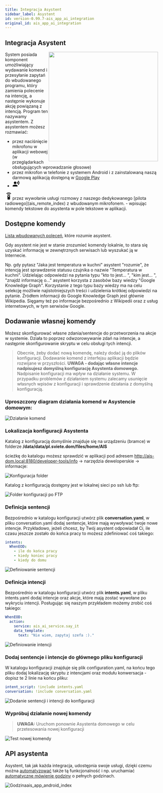 ```yaml
---
title: Integracja Asystent
sidebar_label: Asystent
id: version-0.99.7-ais_app_ai_integration
original_id: ais_app_ai_integration
---
```


## Integracja Asystent

<img src="/AIS-docs/img/en/frontend/ais_integration_ai.png" width="360" align="right"> </img>

System posiada komponent umożliwiający wydawanie komend i przesyłanie zapytań do wbudowanego programu, który zamienia polecenie na intencję, a następnie wykonuje akcję powiązaną z intencją. Program ten nazywamy asystentem. Z asystentem możesz rozmawiać:
- przez naciśnięcie mikrofonu w aplikacji webowej (w przeglądarkach obsługujących wprowadzanie głosowe)
- przez mikrofon w telefonie z systemem Android i z zainstalowaną naszą darmową aplikacją dostępną w [Google Play](https://play.google.com/store/apps/details?id=pl.sviete.dom)
- <svg style="width:24px;height:24px" viewBox="0 0 24 24">
    <path fill="#000000" d="M9,5A4,4 0 0,1 13,9A4,4 0 0,1 9,13A4,4 0 0,1 5,9A4,4 0 0,1 9,5M9,15C11.67,15 17,16.34 17,19V21H1V19C1,16.34 6.33,15 9,15M16.76,5.36C18.78,7.56 18.78,10.61 16.76,12.63L15.08,10.94C15.92,9.76 15.92,8.23 15.08,7.05L16.76,5.36M20.07,2C24,6.05 23.97,12.11 20.07,16L18.44,14.37C21.21,11.19 21.21,6.65 18.44,3.63L20.07,2Z" />
</svg>
<svg style="width:24px;height:24px" viewBox="0 0 24 24">
    <path fill="#000000" d="M12,0C8.96,0 6.21,1.23 4.22,3.22L5.63,4.63C7.26,3 9.5,2 12,2C14.5,2 16.74,3 18.36,4.64L19.77,3.23C17.79,1.23 15.04,0 12,0M7.05,6.05L8.46,7.46C9.37,6.56 10.62,6 12,6C13.38,6 14.63,6.56 15.54,7.46L16.95,6.05C15.68,4.78 13.93,4 12,4C10.07,4 8.32,4.78 7.05,6.05M12,15A2,2 0 0,1 10,13A2,2 0 0,1 12,11A2,2 0 0,1 14,13A2,2 0 0,1 12,15M15,9H9A1,1 0 0,0 8,10V22A1,1 0 0,0 9,23H15A1,1 0 0,0 16,22V10A1,1 0 0,0 15,9Z" />
</svg>przez wywołanie usługi rozmowy z naszego dedykowanego [pilota radiowego](ais_remote_index) z wbudowanym mikrofonem.
- wpisując komendy tekstowe do asystenta w pole tekstowe w aplikacji.


## Dostępne komendy

[Lista wbudowanych poleceń](/AIS-docs/docs/en/ais_app_assistent_commands.html), które rozumie asystent.

Gdy asystent nie jest w stanie zrozumieć komendy lokalnie, to stara się uzyskać informację w zewnętrznych serwisach lub wyszukać ją w Internecie.

Np. gdy pytasz "Jaka jest temperatura w kuchni" asystent "rozumie", że intencją jest sprawdzenie statusu czujnika o nazwie "Temperatura w kuchni". Udzielając odpowiedzi na pytania typu "kto to jest... ", "kim jest... ", "znajdź informację o..." asystent korzysta z zasobów bazy wiedzy "Google Knowledge Graph". Korzystanie z tego typu bazy wiedzy ma na celu selekcję możliwie najistotniejszych treści i udzielenia krótkiej odpowiedzi na pytanie.
Źródłem informacji do Google Knowledge Graph jest głównie Wikipedia.
Sięgamy też po informacje bezpośrednio z Wikipedii oraz z usług internetowych, w tym serwisów Google.


## Dodawanie własnej komendy

Możesz skonfigurować własne zdania/sentencje do przetworzenia na akcje w systemie. Działa to poprzez odwzorowywanie zdań na intencje, a następnie skonfigurowanie skryptu w celu obsługi tych intencji.

> Obecnie, żeby dodać nową komendę, należy dodać ją do plików konfiguracji. Dodawanie komend z interfejsu aplikacji będzie rozwijane w przyszłości.
**UWAGA - dodając własne intencje nadpisujesz domyślną konfigurację Asystenta domowego.**
 Nadpisanie konfiguracji ma wpływ na działanie systemu.
W przypadku problemów z działaniem systemu zalecamy usunięcie własnych wpisów z konfiguracji i sprawdzenie działania z domyślną konfiguracją.

### Uproszczony diagram działania komend w Asystencie domowym:
![Działanie komend](/AIS-docs/img/en/frontend/frontend-assistant-diagram.png)



### Lokalizacja konfiguracji Asystenta

Katalog z konfiguracją domyślnie znajduje się na urządzeniu (bramce) w folderze **/data/data/pl.sviete.dom/files/home/AIS**

ścieżkę do katalogu możesz sprawdzić w aplikacji pod adresem http://ais-dom.local:8180/developer-tools/info -> narzędzia deweloperskie -> informacje:

![Konfiguracja folder](/AIS-docs/img/en/frontend/frontend-assistant-config.png)

Katalog z konfiguracją dostępny jest w lokalnej sieci po ssh lub ftp:

![Folder konfiguracji po FTP](/AIS-docs/img/en/frontend/frontend-assistant-config-ftp.png)


### Definicja sentencji

Bezpośrednio w katalogu konfiguracji utwórz plik **conversation.yaml**,
w pliku conversation.yaml dodaj sentencje, które mają wywoływać twoje nowe intencje. Przykładowo, jeżeli chcesz, by Twój asystent odpowiadał Ci, ile czasu jeszcze zostało do końca pracy to możesz zdefiniować coś takiego:

```yaml
intents:
  WhenEOD:
    - ile do końca pracy
    - kiedy koniec pracy
    - kiedy do domu
```
![Definiowanie sentencji](/AIS-docs/img/en/frontend/frontend-assistant-config-1.png)


### Definicja intencji

Bezpośrednio w katalogu konfiguracji utwórz plik **intents.yaml**,
w pliku intents.yaml dodaj intencje oraz akcje, które mają zostać wywołane po wykryciu intencji. Posługując się naszym przykładem możemy zrobić coś takiego:

```yaml
WhenEOD:
  action:
    service: ais_ai_service.say_it
    data_template:
      text: "Nie wiem, zapytaj szefa :)."
```
![Definiowanie intencji](/AIS-docs/img/en/frontend/frontend-assistant-config-2.png)


### Dodaj sentencje i intencje do głównego pliku konfiguracji

W katalogu konfiguracji znajduje się plik configuration.yaml, na końcu tego pliku dodaj lokalizację skryptu z intencjami oraz modułu konwersacja - dopisz te 2 linie na końcu pliku:

```yaml
intent_script: !include intents.yaml
conversation: !include conversation.yaml
```
![Dodanie sentencji i intencji do konfiguracji](/AIS-docs/img/en/frontend/frontend-assistant-config-3.png)

### Wypróbuj działanie nowej komendy

> **UWAGA:** Uruchom ponownie Asystenta domowego w celu przetesowania nowej konfiguracji

![Test nowej komendy](/AIS-docs/img/en/frontend/frontend-assistant-config-4.png)


## API asystenta

Asystent, tak jak każda integracja, udostępnia swoje usługi, dzięki czemu można [automatyzować](/AIS-docs/docs/en/next/ais_bramka_automation.html) także tą funkcjonalność i np. uruchamiać [automatyczne mówienie godziny](/AIS-docs/docs/en/ais_faq_automation_tts.html) o pełnych godzinach.

![Godzinaais_app_android_index](/AIS-docs/img/en/faq/tts_time_3.png)
